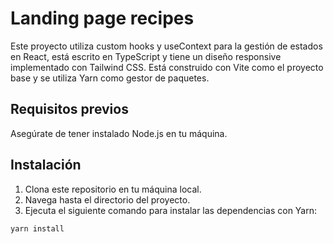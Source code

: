 # Landing page recipes

Este proyecto utiliza custom hooks y useContext para la gestión de estados en React, está escrito en TypeScript y tiene un diseño responsive implementado con Tailwind CSS. Está construido con Vite como el proyecto base y se utiliza Yarn como gestor de paquetes.

## Requisitos previos

Asegúrate de tener instalado Node.js en tu máquina.

## Instalación

1. Clona este repositorio en tu máquina local.
2. Navega hasta el directorio del proyecto.
3. Ejecuta el siguiente comando para instalar las dependencias con Yarn:

```bash
yarn install
```

